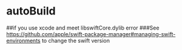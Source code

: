# autoBuild
##if you use xcode and meet libswiftCore.dylib error 
###See https://github.com/apple/swift-package-manager#managing-swift-environments to change the swift version
